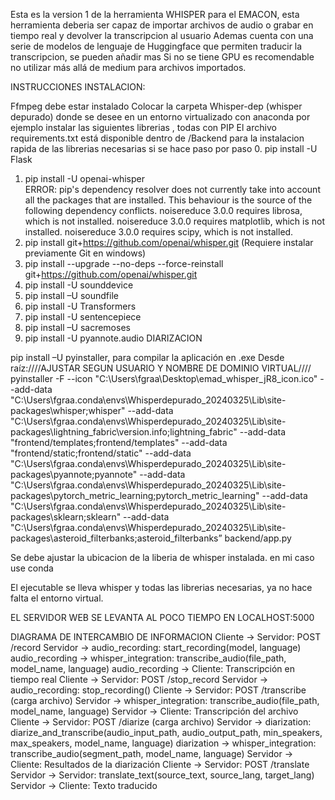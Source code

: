 Esta es la version 1 de la herramienta WHISPER para el EMACON, esta herramienta deberia ser capaz de importar archivos de audio o grabar en tiempo real y devolver la transcripcion al usuario
Ademas cuenta con una serie de modelos de lenguaje de Huggingface que permiten traducir la transcripcion, se pueden añadir mas
Si no se tiene GPU es recomendable no utilizar más allá de medium para archivos importados.

INSTRUCCIONES INSTALACION:

Ffmpeg debe estar instalado
Colocar la carpeta Whisper-dep (whisper depurado) donde se desee
en un entorno virtualizado con anaconda por ejemplo instalar las siguientes librerias , todas con PIP
El archivo requirements.txt está disponible dentro de /Backend para la instalacion rapida de las librerias necesarias
si se hace paso por paso
0. pip install -U Flask
1. pip install -U openai-whisper  
ERROR: pip's dependency resolver does not currently take into account all the packages that are installed. This behaviour is the source of the following dependency conflicts.
noisereduce 3.0.0 requires librosa, which is not installed.
noisereduce 3.0.0 requires matplotlib, which is not installed.
noisereduce 3.0.0 requires scipy, which is not installed.
4. pip install git+https://github.com/openai/whisper.git  (Requiere instalar previamente Git en windows)
5. pip install --upgrade --no-deps --force-reinstall git+https://github.com/openai/whisper.git
6. pip install -U sounddevice 
7. pip install –U soundfile
8. pip install -U Transformers
9. pip install -U sentencepiece
10. pip install –U sacremoses
11. pip install -U pyannote.audio  DIARIZACION

pip install –U pyinstaller, para compilar la aplicación en .exe
Desde raíz:////AJUSTAR SEGUN USUARIO Y NOMBRE DE DOMINIO VIRTUAL//// pyinstaller -F --icon "C:\Users\fgraa\Desktop\emad_whisper_jR8_icon.ico" --add-data "C:\Users\fgraa\.conda\envs\Whisperdepurado_20240325\Lib\site-packages\whisper;whisper" --add-data "C:\Users\fgraa\.conda\envs\Whisperdepurado_20240325\Lib\site-packages\lightning_fabric\version.info;lightning_fabric" --add-data "frontend/templates;frontend/templates" --add-data "frontend/static;frontend/static" --add-data "C:\Users\fgraa\.conda\envs\Whisperdepurado_20240325\Lib\site-packages\pyannote;pyannote" --add-data "C:\Users\fgraa\.conda\envs\Whisperdepurado_20240325\Lib\site-packages\pytorch_metric_learning;pytorch_metric_learning" --add-data "C:\Users\fgraa\.conda\envs\Whisperdepurado_20240325\Lib\site-packages\sklearn;sklearn" --add-data "C:\Users\fgraa\.conda\envs\Whisperdepurado_20240325\Lib\site-packages\asteroid_filterbanks;asteroid_filterbanks” backend/app.py




Se debe ajustar la ubicacion de la liberia de whisper instalada. en mi caso use conda

El ejecutable se lleva whisper y todas las librerias necesarias, ya no hace falta el entorno virtual.

EL SERVIDOR WEB SE LEVANTA AL POCO TIEMPO EN LOCALHOST:5000

DIAGRAMA DE INTERCAMBIO DE INFORMACION 
Cliente -> Servidor: POST /record
Servidor -> audio_recording: start_recording(model, language)
audio_recording -> whisper_integration: transcribe_audio(file_path, model_name, language)
audio_recording -> Cliente: Transcripción en tiempo real
Cliente -> Servidor: POST /stop_record
Servidor -> audio_recording: stop_recording()
Cliente -> Servidor: POST /transcribe (carga archivo)
Servidor -> whisper_integration: transcribe_audio(file_path, model_name, language)
Servidor -> Cliente: Transcripción del archivo
Cliente -> Servidor: POST /diarize (carga archivo)
Servidor -> diarization: diarize_and_transcribe(audio_input_path, audio_output_path, min_speakers, max_speakers, model_name, language)
diarization -> whisper_integration: transcribe_audio(segment_path, model_name, language)
Servidor -> Cliente: Resultados de la diarización
Cliente -> Servidor: POST /translate
Servidor -> Servidor: translate_text(source_text, source_lang, target_lang)
Servidor -> Cliente: Texto traducido




